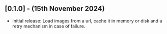 ## [0.1.0] - (15th November 2024)

- Initial release: Load images from a url, cache it in memory or disk and a retry mechanism in case of failure.
